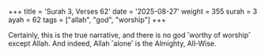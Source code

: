 +++
title = 'Surah 3, Verses 62'
date = '2025-08-27'
weight = 355
surah = 3
ayah = 62
tags = ["allah", "god", "worship"]
+++

Certainly, this is the true narrative, and there is no god ˹worthy of worship˺ except Allah. And indeed, Allah ˹alone˺ is the Almighty, All-Wise.